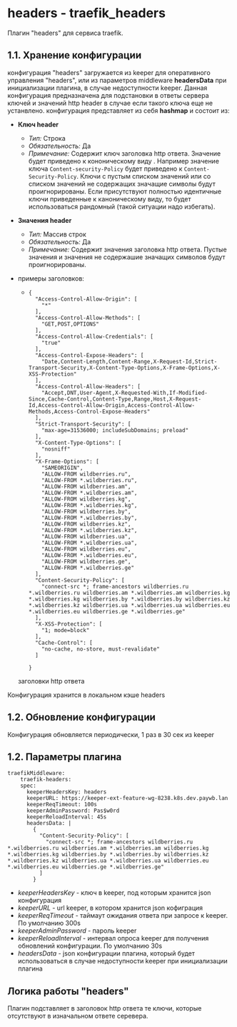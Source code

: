 # headers - traefik_headers

Плагин "headers" для сервиса traefik.

## 1.1. Хранение конфигурации

конфигурация "headers" загружается из keeper для оперативного управления "headers", или из параметров middleware **headersData** при инициализации 
плагина, в случае недоступности keeper.
Данная конфигурация предназначена для подстановки в ответы сервера ключей и значений http header в случае если такого ключа еще не устанвлено.
конфигурация представляет из себя **hashmap** и состоит из:

- **Ключ header**
  - *Тип:* Строка
  - *Обязательность:* Да
  - *Примечание:* Содержит ключ заголовка http ответа. Значение будет приведено к кононическому виду . Например значение ключа ```Content-security-Policy``` будет приведено к 
    ```Content-Security-Policy```. Ключи с пустым списком значений или со списком значений не содержащих значащие символы будут проигнорированы.
    Если присутствуют полностью идентичные ключи приведенные к каноническому виду, то будет использоваться рандомный (такой ситуации надо избегать).

- **Значения header**
  - *Тип:* Массив строк
  - *Обязательность:* Да
  - *Примечание:* Содержит значения заголовка http ответа. Пустые значения и значения не содержашие значащих символов будут проигнорированы.

-  примеры заголовков:
   - ``` 
     { 
       "Access-Control-Allow-Origin": [
         "*"
       ],
       "Access-Control-Allow-Methods": [
         "GET,POST,OPTIONS"
       ],
       "Access-Control-Allow-Credentials": [
         "true"
       ],
       "Access-Control-Expose-Headers": [
         "Date,Content-Length,Content-Range,X-Request-Id,Strict-Transport-Security,X-Content-Type-Options,X-Frame-Options,X-XSS-Protection"
       ],
       "Access-Control-Allow-Headers": [
         "Accept,DNT,User-Agent,X-Requested-With,If-Modified-Since,Cache-Control,Content-Type,Range,Host,X-Request-Id,Access-Control-Allow-Origin,Access-Control-Allow-Methods,Access-Control-Expose-Headers"
       ],
       "Strict-Transport-Security": [
         "max-age=31536000; includeSubDomains; preload"
       ],
       "X-Content-Type-Options": [
         "nosniff"
       ],
       "X-Frame-Options": [
         "SAMEORIGIN",
         "ALLOW-FROM wildberries.ru",
         "ALLOW-FROM *.wildberries.ru",
         "ALLOW-FROM wildberries.am",
         "ALLOW-FROM *.wildberries.am",
         "ALLOW-FROM wildberries.kg",
         "ALLOW-FROM *.wildberries.kg",
         "ALLOW-FROM wildberries.by",
         "ALLOW-FROM *.wildberries.by",
         "ALLOW-FROM wildberries.kz",
         "ALLOW-FROM *.wildberries.kz",
         "ALLOW-FROM wildberries.ua",
         "ALLOW-FROM *.wildberries.ua",
         "ALLOW-FROM wildberries.eu",
         "ALLOW-FROM *.wildberries.eu",
         "ALLOW-FROM wildberries.ge",
         "ALLOW-FROM *.wildberries.ge"
       ],
       "Content-Security-Policy": [
         "connect-src *; frame-ancestors wildberries.ru *.wildberries.ru wildberries.am *.wildberries.am wildberries.kg *.wildberries.kg wildberries.by *.wildberries.by wildberries.kz *.wildberries.kz wildberries.ua *.wildberries.ua wildberries.eu *.wildberries.eu wildberries.ge *.wildberries.ge"
       ],
       "X-XSS-Protection": [
         "1; mode=block"
       ],
       "Cache-Control": [
         "no-cache, no-store, must-revalidate"
       ]

     }
     ```
    
    заголовки http ответа

Конфигурация хранится в локальном кэше headers

## 1.2. Обновление конфигурации

Конфигурация обновляется периодически, 1 раз в 30 сек из keeper

## 1.2. Параметры плагина

```
traefikMiddleware: 
    traefik-headers:
    spec:
      keeperHeadersKey: headers
      keeperURL: https://keeper-ext-feature-wg-8238.k8s.dev.paywb.lan
      keeperReqTimeout: 100s
      keeperAdminPassword: Pas$w0rd
      keeperReloadInterval: 45s
      headersData: |
        { 
          "Content-Security-Policy": [
            "connect-src *; frame-ancestors wildberries.ru *.wildberries.ru wildberries.am *.wildberries.am wildberries.kg *.wildberries.kg wildberries.by *.wildberries.by wildberries.kz *.wildberries.kz wildberries.ua *.wildberries.ua wildberries.eu *.wildberries.eu wildberries.ge *.wildberries.ge"
          ]
        }
```
- *keeperHeadersKey* - ключ в keeper, под которым хранится json конфигурация
- *keeperURL* - url keeper, в котором хранится json кофиграция
- *keeperReqTimeout* - таймаут ожидания ответа при запросе к keeper. По умолчанию 300s
- *keeperAdminPassword* - пароль keeper
- *keeperReloadInterval* - интервал опроса keeper для получения обновлений конфигурации. По умолчанию 30s
- *headersData* - json конфигурации плагина, который будет использоваться в случае недоступности keeper при инициализации плагина

## Логика работы "headers"

Плагин подставляет в заголовок http ответа те ключи, которые отсутствуют в изначальном ответе серевера.
